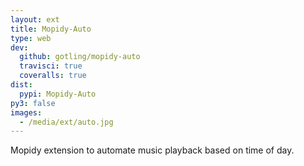 ```yaml
---
layout: ext
title: Mopidy-Auto
type: web
dev:
  github: gotling/mopidy-auto
  travisci: true
  coveralls: true
dist:
  pypi: Mopidy-Auto
py3: false
images:
  - /media/ext/auto.jpg
---
```


Mopidy extension to automate music playback based on time of day.
